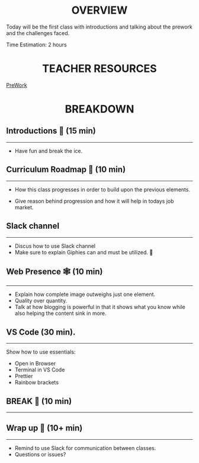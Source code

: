 <h1 align="center">OVERVIEW</h1>

Today will be the first class with introductions and talking about the prework and the challenges faced.

Time Estimation: 2 hours

<h1 align="center">TEACHER RESOURCES</h1>

[PreWork](https://github.com/Vets-Who-Code/prework)

<h1 align="center">BREAKDOWN</h1>

## **Introductions** 👋 (15 min)

---

- Have fun and break the ice.

## **Curriculum Roadmap** 🚗 (10 min)

---

- How this class progresses in order to build upon the previous elements.

- Give reason behind progression and how it will help in todays job market.

## **Slack channel**

---

- Discus how to use Slack channel
- Make sure to explain Giphies can and must be utilized. 🤣

## **Web Presence** 🕸️ (10 min)

---

- Explain how complete image outweighs just one element.
- Quality over quantity.
- Talk at how blogging is powerful in that it shows what you know while also helping the content sink in more.

## **VS Code** (30 min).

---

Show how to use essentials:

- Open in Browser
- Terminal in VS Code
- Prettier
- Rainbow brackets

## **BREAK** 🥂 (10 min)

---

## **Wrap up** 👋 (10+ min)

---

- Remind to use Slack for communication between classes.
- Questions or issues?
